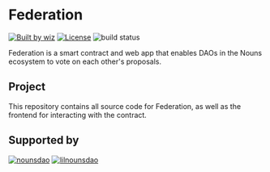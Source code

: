 # Federation

[![Built by wiz][builtby-badge]][wiz]
[![License][license-badge]][license]
![build status](https://github.com/nounish/federation/actions/workflows/hh.js.yml/badge.svg)

Federation is a smart contract and web app that enables DAOs in the Nouns ecosystem to vote on each other's proposals.

## Project

This repository contains all source code for Federation, as well as the frontend
for interacting with the contract.

## Supported by

[![nounsdao][noun-logo]][nouns-site]
[![lilnounsdao][lilnouns-logo]][lilnouns-site]

[wiz]: https://twitter.com/0xWiz_
[federation]: https://www.federation.wtf/
[license]: https://github.com/nounish/federation/blob/master/LICENSE
[builtby-badge]: https://img.shields.io/badge/built%20by-wiz%20%E2%8C%90%E2%97%A8--%E2%97%A8-%236758ee
[license-badge]: https://img.shields.io/badge/license-GPL%203.0-orange
[noun-logo]: https://pbs.twimg.com/profile_images/1467601380567359498/oKcnQo_S_200x200.jpg
[lilnouns-logo]: https://pbs.twimg.com/profile_images/1498691671583776774/k4oEZA_B_200x200.png
[nouns-site]: https://nouns.wtf/
[lilnouns-site]: https://lilnouns.wtf/
